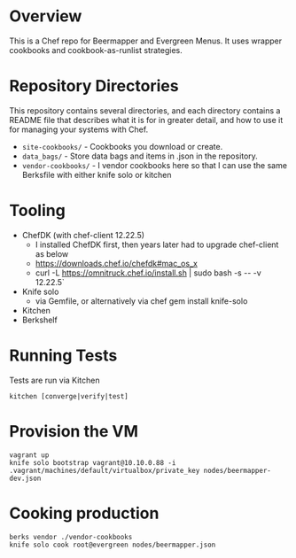 # Overview

This is a Chef repo for Beermapper and Evergreen Menus. It uses wrapper cookbooks and cookbook-as-runlist strategies.

# Repository Directories

This repository contains several directories, and each directory contains a README file that describes what it is for in greater detail, and how to use it for managing your systems with Chef.

- `site-cookbooks/` - Cookbooks you download or create.
- `data_bags/` - Store data bags and items in .json in the repository.
- `vendor-cookbooks/` - I vendor cookbooks here so that I can use the same Berksfile with either knife solo or kitchen

# Tooling

- ChefDK (with chef-client 12.22.5)
  * I installed ChefDK first, then years later had to upgrade chef-client as below
  * https://downloads.chef.io/chefdk#mac_os_x
  * curl -L https://omnitruck.chef.io/install.sh | sudo bash -s -- -v 12.22.5`
- Knife solo
  * via Gemfile, or alternatively via chef gem install knife-solo
- Kitchen
- Berkshelf

# Running Tests

Tests are run via Kitchen

`kitchen [converge|verify|test]`

# Provision the VM

```
vagrant up
knife solo bootstrap vagrant@10.10.0.88 -i .vagrant/machines/default/virtualbox/private_key nodes/beermapper-dev.json
```

# Cooking production

```
berks vendor ./vendor-cookbooks
knife solo cook root@evergreen nodes/beermapper.json
```

